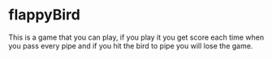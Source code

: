 # flappyBird
This is a game that you can play, if you play it you get score each time when you pass every pipe and if you hit the bird to pipe you will lose the game.
